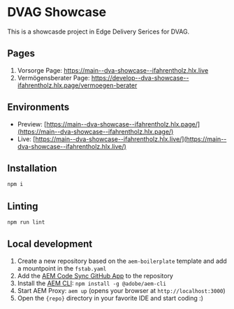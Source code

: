 # DVAG Showcase
This is a showcasde project in Edge Delivery Serices for DVAG.

## Pages
1. Vorsorge Page: https://main--dva-showcase--ifahrentholz.hlx.live
2. Vermögensberater Page: https://develop--dva-showcase--ifahrentholz.hlx.page/vermoegen-berater

## Environments
- Preview: [https://main--dva-showcase--ifahrentholz.hlx.page/](https://main--dva-showcase--ifahrentholz.hlx.page/)
- Live: [https://main--dva-showcase--ifahrentholz.hlx.live/](https://main--dva-showcase--ifahrentholz.hlx.live/)

## Installation

```sh
npm i
```

## Linting

```sh
npm run lint
```

## Local development

1. Create a new repository based on the `aem-boilerplate` template and add a mountpoint in the `fstab.yaml`
1. Add the [AEM Code Sync GitHub App](https://github.com/apps/aem-code-sync) to the repository
1. Install the [AEM CLI](https://github.com/adobe/aem-cli): `npm install -g @adobe/aem-cli`
1. Start AEM Proxy: `aem up` (opens your browser at `http://localhost:3000`)
1. Open the `{repo}` directory in your favorite IDE and start coding :)
